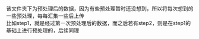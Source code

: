 该文件夹下为预处理后的数据，因为有些预处理暂时还没想到，所以将每次想到的一些预处理，每每汇集一些后上传  
比如step1，就是经过第一次预处理后的数据，而之后若有step2，则是在step1的基础上进行预处理的，后续同理
